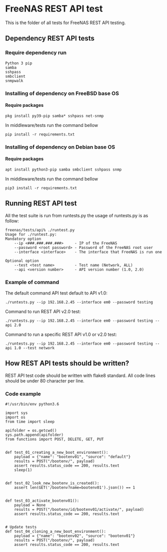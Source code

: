 # FreeNAS REST API test
This is the folder of all tests for FreeNAS REST API testing.

## Dependency REST API tests

### Require dependency run

```
Python 3 pip
samba
sshpass
smbclient
snmpwalk
```

### Installing of dependency on FreeBSD base OS

#### Require packages
`pkg install py39-pip samba* sshpass net-snmp`

In middleware/tests run the command bellow

`pip install -r requirements.txt`

### Installing of dependency on Debian base OS

#### Require packages

`apt install python3-pip samba smbclient sshpass snmp`

In middleware/tests run the command bellow

`pip3 install -r requirements.txt`


## Running REST API test
All the test suite is run from runtests.py the usage of runtests.py is as follow:

```
freenas/tests/api% ./runtest.py
Usage for ./runtest.py:
Mandatory option
    --ip <###.###.###.###>     - IP of the FreeNAS
    --password <root password> - Password of the FreeNAS root user
    --interface <interface>    - The interface that FreeNAS is run one

Optional option
    --test <test name>         - Test name (Network, ALL)
    --api <version number>     - API version number (1.0, 2.0)

```

### Example of command

The default command API test default to API v1.0:

`./runtests.py --ip 192.168.2.45 --interface em0 --password testing`

Command to run REST API v2.0 test:

`./runtests.py --ip 192.168.2.45 --interface em0 --password testing --api 2.0`

Command to run a specific REST API v1.0 or v2.0 test:

`./runtests.py --ip 192.168.2.45 --interface em0 --password testing --api 1.0 --test network`


## How REST API tests should be written?

REST API test code should be written with flake8 standard. All code lines should be under 80 character per line.

### Code example
```
#!/usr/bin/env python3.6

import sys
import os
from time import sleep

apifolder = os.getcwd()
sys.path.append(apifolder)
from functions import POST, DELETE, GET, PUT


def test_01_creating_a_new_boot_environment():
    payload = {"name": "bootenv01", "source": "default"}
    results = POST("/bootenv/", payload)
    assert results.status_code == 200, results.text
    sleep(1)


def test_02_look_new_bootenv_is_created():
    assert len(GET('/bootenv?name=bootenv01').json()) == 1


def test_03_activate_bootenv01():
    payload = None
    results = POST("/bootenv/id/bootenv01/activate/", payload)
    assert results.status_code == 200, results.text


# Update tests
def test_04_cloning_a_new_boot_environment():
    payload = {"name": "bootenv02", "source": "bootenv01"}
    results = POST("/bootenv/", payload)
    assert results.status_code == 200, results.text
```

